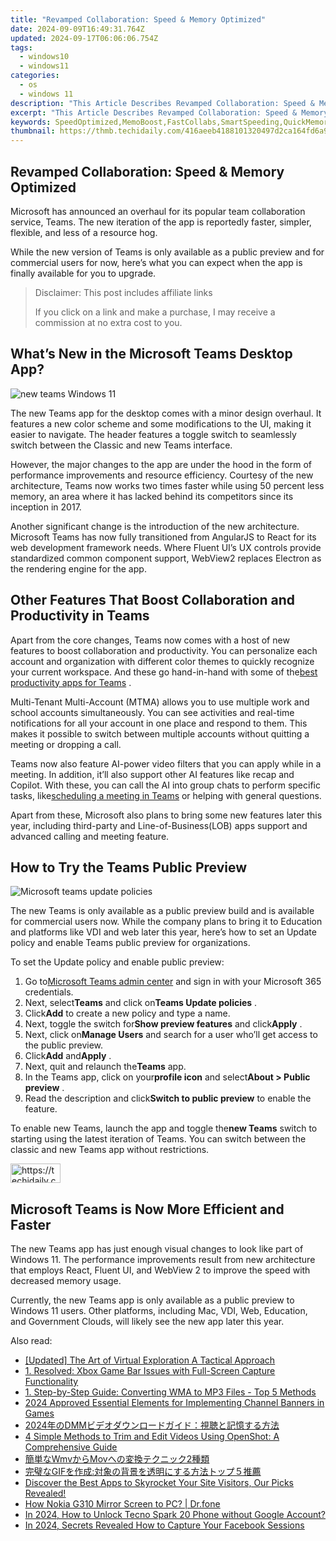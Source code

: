 ```yaml
---
title: "Revamped Collaboration: Speed & Memory Optimized"
date: 2024-09-09T16:49:31.764Z
updated: 2024-09-17T06:06:06.754Z
tags:
  - windows10
  - windows11
categories:
  - os
  - windows 11
description: "This Article Describes Revamped Collaboration: Speed & Memory Optimized"
excerpt: "This Article Describes Revamped Collaboration: Speed & Memory Optimized"
keywords: SpeedOptimized,MemoBoost,FastCollabs,SmartSpeeding,QuickMemory,AccelCollab,EfficientSync
thumbnail: https://thmb.techidaily.com/416aeeb4188101320497d2ca164fd6a9ed87803b69670867cf0671d294f1cd7b.jpg
---
```


## Revamped Collaboration: Speed & Memory Optimized

 Microsoft has announced an overhaul for its popular team collaboration service, Teams. The new iteration of the app is reportedly faster, simpler, flexible, and less of a resource hog.

 While the new version of Teams is only available as a public preview and for commercial users for now, here’s what you can expect when the app is finally available for you to upgrade.

>  Disclaimer: This post includes affiliate links
>
>  If you click on a link and make a purchase, I may receive a commission at no extra cost to you.
>

## What’s New in the Microsoft Teams Desktop App?

![new teams Windows 11](https://static1.makeuseofimages.com/wordpress/wp-content/uploads/2023/03/new-teams-windows-11.png)

 The new Teams app for the desktop comes with a minor design overhaul. It features a new color scheme and some modifications to the UI, making it easier to navigate. The header features a toggle switch to seamlessly switch between the Classic and new Teams interface.

 However, the major changes to the app are under the hood in the form of performance improvements and resource efficiency. Courtesy of the new architecture, Teams now works two times faster while using 50 percent less memory, an area where it has lacked behind its competitors since its inception in 2017.

 Another significant change is the introduction of the new architecture. Microsoft Teams has now fully transitioned from AngularJS to React for its web development framework needs. Where Fluent UI’s UX controls provide standardized common component support, WebView2 replaces Electron as the rendering engine for the app.

## Other Features That Boost Collaboration and Productivity in Teams

 Apart from the core changes, Teams now comes with a host of new features to boost collaboration and productivity. You can personalize each account and organization with different color themes to quickly recognize your current workspace. And these go hand-in-hand with some of the[best productivity apps for Teams](https://www.makeuseof.com/best-productivity-apps-microsoft-teams/) .

 Multi-Tenant Multi-Account (MTMA) allows you to use multiple work and school accounts simultaneously. You can see activities and real-time notifications for all your account in one place and respond to them. This makes it possible to switch between multiple accounts without quitting a meeting or dropping a call.

 Teams now also feature AI-power video filters that you can apply while in a meeting. In addition, it’ll also support other AI features like recap and Copilot. With these, you can call the AI into group chats to perform specific tasks, like[scheduling a meeting in Teams](https://www.makeuseof.com/schedule-meeting-microsoft-teams/) or helping with general questions.

 Apart from these, Microsoft also plans to bring some new features later this year, including third-party and Line-of-Business(LOB) apps support and advanced calling and meeting feature.

## How to Try the Teams Public Preview

![Microsoft teams update policies](https://static1.makeuseofimages.com/wordpress/wp-content/uploads/2023/03/microsoft-teams-update-policies.png)

 The new Teams is only available as a public preview build and is available for commercial users now. While the company plans to bring it to Education and platforms like VDI and web later this year, here’s how to set an Update policy and enable Teams public preview for organizations.

To set the Update policy and enable public preview:

1. Go to[Microsoft Teams admin center](https://admin.teams.microsoft.com/) and sign in with your Microsoft 365 credentials.
2. Next, select**Teams** and click on**Teams Update policies** .
3. Click**Add** to create a new policy and type a name.
4. Next, toggle the switch for**Show preview features** and click**Apply** .
5. Next, click on**Manage Users** and search for a user who’ll get access to the public preview.
6. Click**Add** and**Apply** .
7. Next, quit and relaunch the**Teams** app.
8. In the Teams app, click on your**profile icon** and select**About > Public preview** .
9. Read the description and click**Switch to public preview** to enable the feature.

 To enable new Teams, launch the app and toggle the**new Teams** switch to starting using the latest iteration of Teams. You can switch between the classic and new Teams app without restrictions.

<!-- affiliate ads begin -->
<a href="https://25home.pxf.io/c/5597632/2123465/16836" target="_top" id="2123465">
  <img src="//a.impactradius-go.com/display-ad/16836-2123465" border="0" alt="https://techidaily.com" width="80" height="31"/>
</a>
<img height="0" width="0" src="https://25home.pxf.io/i/5597632/2123465/16836" style="position:absolute;visibility:hidden;" border="0" />
<!-- affiliate ads end -->

## Microsoft Teams is Now More Efficient and Faster

 The new Teams app has just enough visual changes to look like part of Windows 11\. The performance improvements result from new architecture that employs React, Fluent UI, and WebView 2 to improve the speed with decreased memory usage.

 Currently, the new Teams app is only available as a public preview to Windows 11 users. Other platforms, including Mac, VDI, Web, Education, and Government Clouds, will likely see the new app later this year.

<ins class="adsbygoogle"
     style="display:block"
     data-ad-format="autorelaxed"
     data-ad-client="ca-pub-7571918770474297"
     data-ad-slot="1223367746"></ins>

<ins class="adsbygoogle"
     style="display:block"
     data-ad-client="ca-pub-7571918770474297"
     data-ad-slot="8358498916"
     data-ad-format="auto"
     data-full-width-responsive="true"></ins>

<span class="atpl-alsoreadstyle">Also read:</span>
<div><ul>
<li><a href="https://some-skills.techidaily.com/updated-the-art-of-virtual-exploration-a-tactical-approach/"><u>[Updated] The Art of Virtual Exploration A Tactical Approach</u></a></li>
<li><a href="https://win11.techidaily.com/1-resolved-xbox-game-bar-issues-with-full-screen-capture-functionality/"><u>1. Resolved: Xbox Game Bar Issues with Full-Screen Capture Functionality</u></a></li>
<li><a href="https://video-capture.techidaily.com/1-step-by-step-guide-converting-wma-to-mp3-files-top-5-methods/"><u>1. Step-by-Step Guide: Converting WMA to MP3 Files - Top 5 Methods</u></a></li>
<li><a href="https://youtube-sure.techidaily.com/approved-essential-elements-for-implementing-channel-banners-in-games/"><u>2024 Approved Essential Elements for Implementing Channel Banners in Games</u></a></li>
<li><a href="https://win11.techidaily.com/2024dmm/"><u>2024年のDMMビデオダウンロードガイド：視聴と記憶する方法</u></a></li>
<li><a href="https://win11.techidaily.com/4-simple-methods-to-trim-and-edit-videos-using-openshot-a-comprehensive-guide/"><u>4 Simple Methods to Trim and Edit Videos Using OpenShot: A Comprehensive Guide</u></a></li>
<li><a href="https://win11.techidaily.com/1726028939967-wmvmov2/"><u>簡単なWmvからMovへの変換テクニック2種類</u></a></li>
<li><a href="https://win11.techidaily.com/1726027038471-gif/"><u>完璧なGIFを作成:対象の背景を透明にする方法トップ５推薦</u></a></li>
<li><a href="https://technical-tips.techidaily.com/1722864869042-discover-the-best-apps-to-skyrocket-your-site-visitors-our-picks-revealed/"><u>Discover the Best Apps to Skyrocket Your Site Visitors, Our Picks Revealed!</u></a></li>
<li><a href="https://screen-mirror.techidaily.com/how-nokia-g310-mirror-screen-to-pc-drfone-by-drfone-android/"><u>How Nokia G310 Mirror Screen to PC? | Dr.fone</u></a></li>
<li><a href="https://unlock-android.techidaily.com/in-2024-how-to-unlock-tecno-spark-20-phone-without-google-account-by-drfone-android/"><u>In 2024, How to Unlock Tecno Spark 20 Phone without Google Account?</u></a></li>
<li><a href="https://video-screen-grab.techidaily.com/in-2024-secrets-revealed-how-to-capture-your-facebook-sessions/"><u>In 2024, Secrets Revealed How to Capture Your Facebook Sessions</u></a></li>
</ul></div>

